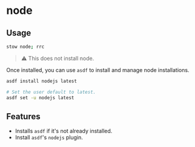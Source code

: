 # node

## Usage

```sh
stow node; rrc
```

> ⚠️ This does not install node.

Once installed, you can use `asdf` to install and manage node installations.

```sh
asdf install nodejs latest

# Set the user default to latest.
asdf set -u nodejs latest
```

## Features

- Installs `asdf` if it's not already installed.
- Install `asdf`'s `nodejs` plugin.

